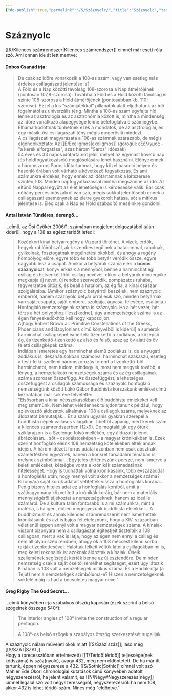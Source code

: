 ```yaml
---
{"dg-publish":true,"permalink":"/S/Száznyolc/","title":"Száznyolc","tags":["Englishtexttranslated"],"created":"2025-05-16T23:13","updated":"2025-06-08T18:25"}
---
```



# Száznyolc

[[K/Kilences számrendszer\|Kilences számrendszer]] címnél már esett róla szó. Ami onnan ide át lett mentve:  

#### Dobos Csanád írja:

> De csak az időre vonatkozik a 108-as szám, vagy van esetleg más érdekes csillagászati jelentése is?  
> A Föld és a Nap közötti távolság 108-szorosa a Nap átmérőjének (pontosan 107,8-szorosa). Továbbá a Föld és a Hold közötti távolság is szinte 108-szorosa a Hold átmérőjének (pontosabban kb. 110-szerese). Ezzel a kis "számjátékkal" pillanatok alatt eljuthatunk az idő fogalmától az univerzális térig. Mintha a 108-as szám egyfajta híd lenne az asztrológia és az asztronómia között is, mintha a mindenség az időre vonatkozó alapegysége lenne belefoglalva e számjegybe. Elhamarkodottnak tűnhetnek ezek a mondatok, de az asztrológiai, és egy másik, ősi csillagászati tény mégis megerősíti mindezt.  
> A csillagászati magyarázata a 108-as számnak szárazabb, de mégis elgondolkoztató: Az [[E/Exeligmos\|exeligmos]] (görögül: εξέλιγμος - "a kerék elforgatása", azaz három "Saros" időszak)  
> 54 éves és 33 napos időtartamot jelöl, melyet az egymást követő nap (és holdfogyatkozások) megjósolására lehet használni. Előnye ennek a háromszoros Saros időtartamnak, hogy közel hasonló helyen és hasonló órában volt várható a következő fogyatkozás. És ami számunkra érdekes, hogy ennek az időtartamnak a kétszerese szintén 108. Minden napfogyatkozással mintha megszűnne az idő. Az eltűnő Nappal együtt az élet lehetősége is kérdésessé válik. Bár csak néhány perces időszakról van szó, mégis sokkal jelentősebb ennek a csillagászati eseménynek az életre gyakorolt hatása, sőt a mitikus jelentése is. Elég csak a Nap és Hold szabadító meséinkre gondolni.  

#### Antal István Tündéres, derengő...

...című, az Ősi Gyökér 2006/1. számában megjelent dolgozatából talán kiderül, hogy a 108 az egész téridőt lefedi:  
> Középkori kínai betyárregény a Vízparti történet. A vizek, erdők, hegyek rablóiról szól, akik szembeszegülnek a hatalommal, rabolnak, gyilkolnak, fosztogatnak megélhetési okokból, és ahogy a regény hömpölyög előre, egyre több és több betyár verődik össze, egyre nagyobb lesz a csapat. Amikor a betyárok száma eléri a **bűvös száznyolc**at, könyv érkezik a mennyből, benne a harminchat égi csillag és hetvenkét földi csillag nevével, ekkor a betyárok mindegyike megkapja új nevét, új rendbe szerveződik, pompázatos ruhába, fegyverzetbe öltözik, és beáll a hatalom, az ég fia, a kínai császár szolgálatába. (Amikor száznyolc betyárról beszélek, nem száznyolc emberről, hanem száznyolc betyár úrról esik szó, minden betyárnak van saját csapata, saját embere, szolgája, ágyasa, felesége, családja.)  
> Honfoglaló nemzetségeink száma is száznyolc. Ha a hét vezér, hét törzs a hét bolygóhoz illesz\[kedne\], úgy a nemzetségek száma is az égen fényeskedőkhöz kell hogy kapcsoljon.  
> A\[hogy Robert Brown Jr. Primitive Constellations of the Greeks, Phoenicians and Babylonians című könyvéből is kiderül\] a sumérok harminchat csillagképet ismertek: tizenkettő a zodiákus, a középső ég, és tizenkettő-tizenkettő az alsó és felső, azaz az öv alatt és öv feletti csillagképek száma.  
> Indiában ismeretes egy harminchat elemű zodiákus is, de a nyugati zodiákus is, dekanátusokban számolva, harminchat szakaszú, esetleg a testi-lelki-szellemi háromszorozás teremt a tizenkettő-ből harminchatot, nem tudom, mindegy is, most nem megyek tovább, a lényeg, a nemzetalkotó nemzetségek száma és az ég csillagainak száma szorosan összefügg. Az összefüggést, a lehetséges összefüggést a csillagok számossága és száznyolc honfoglaló nemzetségünk között Lükő Gábor Buddhista korszakunk emlékei című kéziratában már sok éve felvetette:  
> "Elsősorban a kínai népszokásokban élő buddhista emlékeket kell megismernünk. Nem lehet véletlennek tulajdonítanunk például, hogy az évkezdő áldozatok alkalmával 108 a csillagok száma, melyeknek az áldozatot bemutatják... Ez a szám ugyanis gyakran szerepel a buddhista népek vallásos világában Tibettől Japánig, mert kerek szám a kilences számrendszerben (12x9). De megtaláljuk egy ótürk sziklarajzon is a Szelenge folyó mellékén, egy áldozati jelenet ábrázolásán... sőt – csodálatosképen – a magyar krónikákban is. Ezek szerint honfoglaló eleink 108 nemzetség kötelékében éltek annak idején. A három idézett forrás adatai azonban nem csak absztrakt számértékben egyeznek, hanem a konkrét társadalmi témában is, melynek szimbólumai... Egy jeles történészünk persze, nem ismerve a keleti emlékeket, kétségbe vonta a krónikák számadatának hitelességét. Hogy is tudhatták volna krónikásaink, több évszázaddal a honfoglalás után, hogy mennyi volt akkor a nemzetségek száma? Bizonyára saját koruk adatait vetítették vissza a honfoglalás korába... Pedig bizony hiteles adat ez a honfoglalás korából, amit a szájhagyomány közvetített a krónikák koráig, bár nem a materiális mennyiségéről tájékoztat a nemzetségeknek, hanem az ideális számáról. De a kultúra talán fontosabb is a mi számunkra, mint a matéria, s ha igen, ebben megegyezünk buddhista eleinkkel... A buddhizmust és annak kilences számrendszerét nem ismerhették krónikásaink és azt is bajos feltételeznünk, hogy a XIV. században véletlenül éppen annyi volt a magyar nemzetségek száma. A kínaiak viszont bizonyára nem a csillagászat égitestjeit tisztelték a 108 csillagban, mert a vak is látja, hogy az égen nem ennyi a csillag és nem áll olyan szép rendben, ahogy ők a 108 mécsest kilenc sorba rakják tizenkettesével. Halottak lelkeit véltük látni a csillagokban mi is, meg keleti rokonaink is: azoknak áldoztak a kínaiak. Őseik szellemének segítségét kérték benne az új esztendőre. De minden nemzetség csak a saját őseitől remélhet segítséget, ezért úgy látszik Kínában is 108 volt a nemzetségek mitikus száma. És a Hadak-útja (a Tejút) nem a nemzetségek szimbóluma-e? Hiszen a nemzetségeknek sokfelé máig is had a becsületes magyar neve."  

#### Greg Rigby The God Secret...

...című könyvében írja szabályos ötszög kapcsán (ezek szerint a belső szögeinek összege 540⁰):  
> The interior angles of 108° invite the construction of a regular pentagon.  
> —  
> A 108°-os belső szögek a szabályos ötszög szerkesztését sugallják.  

A száznyolc nálam műveleti okok miatt [[S/Száz\|száz]]; lásd még [[S/SZAT\|SZAT]].  
Hogy a (precesszióban értelmezett) [[T/Téridő\|téridő]] teljessége(nek kódszáma) is száz(nyolc), avagy 432, még nem eldöntetett. De ha már itt tartunk, éppen négyszerese a 432. [[S/Sothic\|Sothic]] címnél volt szó Mahler Ede Ókori chronologiai kutatások című könyvében adatolt négyszerezésről, ha jelent valamit, és [[N/Négy#Négyszerezés\|négy]] címnél legalul szó volt négyszerességről, négyszerezésről: ha nem 108, akkor 432 is lehet téridő-szám. Nincs még "eldöntve."  